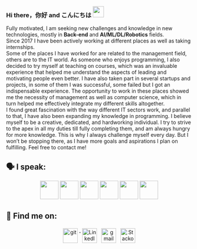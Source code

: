 ### Hi there，你好 and こんにちは <img src="https://raw.githubusercontent.com/MartinHeinz/MartinHeinz/master/wave.gif" width="30px">

  Fully motivated, I am seeking new challenges and knowledge in new technologies, mostly in <b>Back-end</b> and <b>AI/ML/DL/Robotics</b> fields.
<br>
  Since 2017 I have been actively working at different places as well as taking internships.
  <br>
  Some of the places I have worked for are related to the management field, others are to the IT world. As someone who enjoys programming, I also decided to try myself at teaching on courses, which was an invaluable experience that helped me understand the aspects of leading and motivating people even better. I have also taken part in several startups and projects, in some of them I was successful, some failed but I got an indispensable experience. The opportunity to work in these places showed me the necessity of management as well as computer science, which in turn helped me effectively integrate my different skills altogether.
  <br>
  I found great fascination with the way different IT sectors work, and parallel to that, I have also been expanding my knowledge in programming. I believe myself to be a creative, dedicated, and hardworking individual. I try to strive to the apex in all my duties till fully completing them, and am always hungry for more knowledge. This is why I always challenge myself every day. But I won’t be stopping there, as I have more goals and aspirations I plan on fulfilling.
Feel free to contact me! 

## 🗣 I speak:
<p align="center">
    <img height="50" src="https://user-images.githubusercontent.com/26689874/112869126-dae3f500-90cd-11eb-9e17-573321041c17.png">
    <img height="50" src="https://user-images.githubusercontent.com/26689874/112869283-049d1c00-90ce-11eb-85a0-b02a11f5bd0b.png">
    <img height="50" src="https://user-images.githubusercontent.com/26689874/112869343-1a124600-90ce-11eb-80c1-fe238ad60916.png">
    <img height="50" src="https://user-images.githubusercontent.com/26689874/112869390-28606200-90ce-11eb-87af-0b477313e2a7.png">
    <img height="50" src="https://user-images.githubusercontent.com/26689874/112869441-37dfab00-90ce-11eb-8d91-a240ad3aebff.png">
    <img height="50" src="https://user-images.githubusercontent.com/26689874/112869464-3f9f4f80-90ce-11eb-857b-cc5e4b04e1d6.png">
</p>
  
## 🔎 Find me on:
<p align="center">
 <a href="https://github.com/GaoFan98" target="_blank" rel="noopener noreferrer"> <img src="https://img.shields.io/badge/GitHub-100000?style=for-the-badge&logo=github&logoColor=white" alt="git" height="40" style="vertical-align:top; margin:4px"> </a>
 <a href="https://www.linkedin.com/in/vagif-aghayev-270298/" target="_blank" rel="noopener noreferrer"> <img src="https://img.shields.io/badge/LinkedIn-0077B5?style=for-the-badge&logo=linkedin&logoColor=white" alt="LinkedIn" height="40" style="vertical-align:top; margin:4px"></a>
 <a href="mailto:vagifaghayev270298@gmail.com"> <img src="https://img.shields.io/badge/Gmail-D14836?style=for-the-badge&logo=gmail&logoColor=white" alt="gmail" height="40" style="vertical-align:top; margin:4px"></a>
<a href="https://stackoverflow.com/users/8301456/gaofan" target="_blank" rel="noopener noreferrer"> <img src="https://img.shields.io/badge/Stack_Overflow-FE7A16?style=for-the-badge&logo=stack-overflow&logoColor=white" alt="Stackoverflow" height="40" style="vertical-align:top; margin:4px"></a>
</p>
